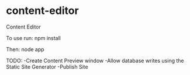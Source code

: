 content-editor
==============

Content Editor

To use run:
npm install

Then:
node app

TODO:
-Create Content Preview window
-Allow database writes using the Static Site Generator
-Publish Site

